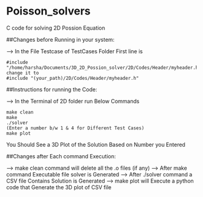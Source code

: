 # Poisson_solvers
C code for solving 2D Possion Equation


##Changes before Running in your system:

--> In the File Testcase of TestCases Folder First line is

    #include "/home/harsha/Documents/3D_2D_Possion_solver/2D/Codes/Header/myheader.h"
    change it to 
    #include "(your_path)/2D/Codes/Header/myheader.h"

##Instructions for running the Code:

--> In the Terminal of 2D folder run Below Commands

    make clean
    make
    ./solver
    (Enter a number b/w 1 & 4 for Different Test Cases)
    make plot

You Should See a 3D Plot of the Solution Based on Number you Entered

##Changes after Each command Execution:

--> make clean command will delete all the .o files (if any)
--> After make command Executable file solver is Generated
--> After ./solver command a CSV file Contains Solution is Generated
--> make plot will Execute a python code that Generate the 3D plot of CSV file
    
